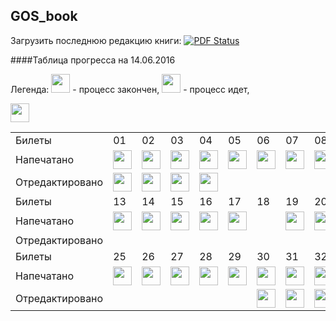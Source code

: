 ## GOS_book
Загрузить последнюю редакцию книги: [![PDF Status](https://www.sharelatex.com/github/repos/DidenkoAndre/GOS_book/builds/latest/badge.svg)](https://www.sharelatex.com/github/repos/DidenkoAndre/GOS_book/builds/latest/output.pdf)

####Таблица прогресса на 14.06.2016

Легенда: 
<img src="http://medyk.org/colors/87ff00.png" width="30" height="30" /> - процесс закончен,
<img src="http://medyk.org/colors/ffff00.png" width="30" height="30" /> - процесс идет,
<table>
	  <tr>
	    <td>Билеты</td>
	    <td>01</td>
	    <td>02</td>
	    <td>03</td>
	    <td>04</td>
	    <td>05</td>
	    <td>06</td>
	    <td>07</td>
	    <td>08</td>
	    <td>09</td>
	    <td>10</td>
	    <td>11</td>
	    <td>12</td>
  <tr>
    <td>Напечатано</td>
    <td><img src="http://medyk.org/colors/87ff00.png" width="30" height="30" /></td> <!1>
    <td><img src="http://medyk.org/colors/87ff00.png" width="30" height="30" /></td> <!2>
    <td><img src="http://medyk.org/colors/87ff00.png" width="30" height="30" /></td> <!3>
    <td><img src="http://medyk.org/colors/87ff00.png" width="30" height="30" /></td> <!4>
    <td><img src="http://medyk.org/colors/ffff00.png" width="30" height="30" /></td> <!5>
    <td><img src="http://medyk.org/colors/87ff00.png" width="30" height="30" /></td> <!6>
    <td><img src="http://medyk.org/colors/87ff00.png" width="30" height="30" /></td> <!7>
    <td><img src="http://medyk.org/colors/87ff00.png" width="30" height="30" /></td> <!8>
    <td><img src="http://medyk.org/colors/ffff00.png" width="30" height="30" /></td> <!9>
    <td><img src="http://medyk.org/colors/ffff00.png" width="30" height="30" /></td> <!10>
    <td><img src="http://medyk.org/colors/87ff00.png" width="30" height="30" /></td> <!11>
    <td><img src="http://medyk.org/colors/ffff00.png" width="30" height="30" /></td> <!12>
  </tr>
  <tr>
    <td>Отредактировано</td>
    <td><img src="http://medyk.org/colors/ffff00.png" width="30" height="30" /></td> <!1>
    <td><img src="http://medyk.org/colors/ffff00.png" width="30" height="30" /></td> <!2>
    <td><img src="http://medyk.org/colors/ffff00.png" width="30" height="30" /></td> <!3>
    <td><img src="http://medyk.org/colors/ffff00.png" width="30" height="30" /></td> <!4>
    <td></td> <!5>
    <td></td> <!6>
    <td></td> <!7>
    <td></td> <!8>
    <td><img src="http://medyk.org/colors/ffff00.png" width="30" height="30" /></td> <!9>
    <td></td> <!10>
    <td><img src="http://medyk.org/colors/ffff00.png" width="30" height="30" /></td> <!11>
    <td></td> <!12>
  </tr>
    <tr>
    <td>Билеты</td>
    <td>13</td>
    <td>14</td>
    <td>15</td>
    <td>16</td>
    <td>17</td>
    <td>18</td>
    <td>19</td>
    <td>20</td>
    <td>21</td>
    <td>22</td>
    <td>23</td>
    <td>24</td>
  </tr>
    <tr>
    <td>Напечатано</td>
    <td><img src="http://medyk.org/colors/ffff00.png" width="30" height="30" /></td> <!13>
    <td><img src="http://medyk.org/colors/ffff00.png" width="30" height="30" /></td> <!14>
    <td><img src="http://medyk.org/colors/ffff00.png" width="30" height="30" /></td> <!15>
    <td><img src="http://medyk.org/colors/ffff00.png" width="30" height="30" /></td> <!16>
    <td><img src="http://medyk.org/colors/87ff00.png" width="30" height="30" /></td> <!17>
    <td></td> <!18>
    <td><img src="http://medyk.org/colors/87ff00.png" width="30" height="30" /></td> <!19>
    <td><img src="http://medyk.org/colors/87ff00.png" width="30" height="30" /></td> <!20>
    <td><img src="http://medyk.org/colors/87ff00.png" width="30" height="30" /></td> <!21>
    <td><img src="http://medyk.org/colors/87ff00.png" width="30" height="30" /></td> <!22>
    <td><img src="http://medyk.org/colors/87ff00.png" width="30" height="30" /></td> <!23>
    <td><img src="http://medyk.org/colors/87ff00.png" width="30" height="30" /></td> <!24>
  </tr>
    <tr>
    <td>Отредактировано</td>
    <td></td><!13>
    <td></td><!14>
    <td></td><img src="http://medyk.org/colors/ffff00.png" width="30" height="30" /><!15>
    <td></td><!16>
    <td></td><!17>
    <td></td><!18>
    <td></td><!19>
    <td></td><!20>
    <td></td><!21>
    <td></td><!22>
    <td></td><!23>
    <td></td><!24>
  </tr>
    <tr>
    <td>Билеты</td>
    <td>25</td>
    <td>26</td>
    <td>27</td>
    <td>28</td>
    <td>29</td>
    <td>30</td>
    <td>31</td>
    <td>32</td>
    <td>33</td>
    <td>34</td>
    <td>35</td>
    <td>36</td>
  </tr>
    <tr>
    <td>Напечатано</td>
    <td><img src="http://medyk.org/colors/87ff00.png" width="30" height="30" /></td><!25>
    <td><img src="http://medyk.org/colors/87ff00.png" width="30" height="30" /></td> <!26>
    <td><img src="http://medyk.org/colors/87ff00.png" width="30" height="30" /></td><!27>
    <td><img src="http://medyk.org/colors/87ff00.png" width="30" height="30" /></td><!28>
    <td><img src="http://medyk.org/colors/87ff00.png" width="30" height="30" /></td><!29>
    <td><img src="http://medyk.org/colors/87ff00.png" width="30" height="30" /></td><!30>
    <td><img src="http://medyk.org/colors/87ff00.png" width="30" height="30" /></td><!31>
    <td><img src="http://medyk.org/colors/87ff00.png" width="30" height="30" /></td><!32>
    <td><img src="http://medyk.org/colors/87ff00.png" width="30" height="30" /></td><!33>
    <td><img src="http://medyk.org/colors/87ff00.png" width="30" height="30" /></td><!34>
    <td><img src="http://medyk.org/colors/87ff00.png" width="30" height="30" /></td><!35>
    <td><img src="http://medyk.org/colors/87ff00.png" width="30" height="30" /></td><!36>
  </tr>
      <tr>
    <td>Отредактировано</td>
    <td></td><!25>
    <td></td><!26>
    <td></td><!27>
    <td></td><!28>
    <td></td><!29>
    <td><img src="http://medyk.org/colors/87ff00.png" width="30" height="30" /></td><!30>
    <td><img src="http://medyk.org/colors/87ff00.png" width="30" height="30" /></td><!31>
    <td><img src="http://medyk.org/colors/87ff00.png" width="30" height="30" /></td><!32>
    <td><img src="http://medyk.org/colors/87ff00.png" width="30" height="30" /></td><!33>
    <td><img src="http://medyk.org/colors/87ff00.png" width="30" height="30" /></td><!34>
    <td><img src="http://medyk.org/colors/87ff00.png" width="30" height="30" /></td><!35>
    <td><img src="http://medyk.org/colors/87ff00.png" width="30" height="30" /></td><!36>
  </tr>
</table>


